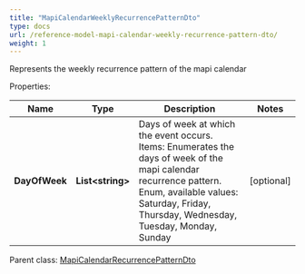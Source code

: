 ```yaml
---
title: "MapiCalendarWeeklyRecurrencePatternDto"
type: docs
url: /reference-model-mapi-calendar-weekly-recurrence-pattern-dto/
weight: 1
---
```

Represents the weekly recurrence pattern of the mapi calendar             

Properties:

Name | Type | Description | Notes
---- | ---- | ----------- | -----
**DayOfWeek** | **List&lt;string&gt;** | Days of week at which the event occurs.              Items: Enumerates the days of week of the mapi calendar recurrence pattern. Enum, available values: Saturday, Friday, Thursday, Wednesday, Tuesday, Monday, Sunday | [optional] 

Parent class: [MapiCalendarRecurrencePatternDto](/email/reference-model-mapi-calendar-recurrence-pattern-dto/)

